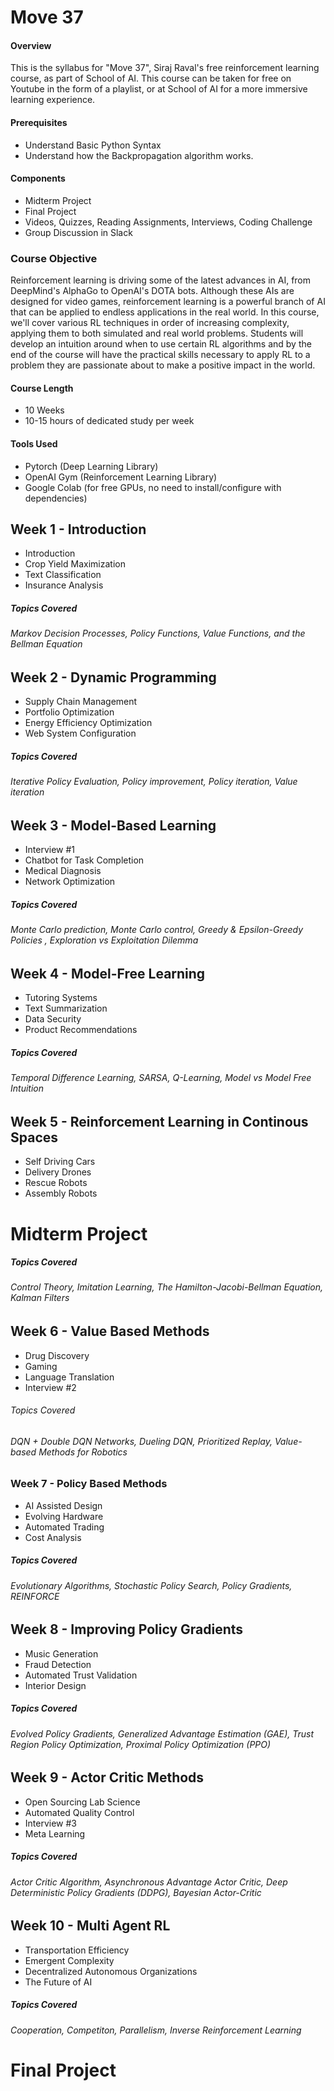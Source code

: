 # Move 37


#### Overview

This is the syllabus for "Move 37", Siraj Raval's free reinforcement learning course, as part of School of AI. This course can be taken for free on Youtube in the form of a playlist, or at School of AI for a more immersive learning experience. 

#### Prerequisites
- Understand Basic Python Syntax
- Understand how the Backpropagation algorithm works.

#### Components
- Midterm Project
- Final Project
- Videos, Quizzes, Reading Assignments, Interviews, Coding Challenge
- Group Discussion in Slack

### Course Objective

Reinforcement learning is driving some of the latest advances in AI, from DeepMind's AlphaGo to OpenAI's DOTA bots. Although these AIs are designed for video games, reinforcement learning is a powerful branch of AI that can be applied to endless applications in the real world. In this course, we'll cover various RL techniques in order of increasing complexity, applying them to both simulated and real world problems. Students will develop an intuition around when to use certain RL algorithms and by the end of the course will have the practical skills necessary to apply RL to a problem they are passionate about to make a positive impact in the world. 

#### Course Length
- 10 Weeks
- 10-15 hours of dedicated study per week

#### Tools Used
- Pytorch (Deep Learning Library)
- OpenAI Gym (Reinforcement Learning Library)
- Google Colab (for free GPUs, no need to install/configure with dependencies)




## Week 1 - Introduction
- Introduction
- Crop Yield Maximization
- Text Classification
- Insurance Analysis

##### Topics Covered
###### Markov Decision Processes, Policy Functions, Value Functions, and the Bellman Equation

## Week 2 - Dynamic Programming
- Supply Chain Management
- Portfolio Optimization 
- Energy Efficiency Optimization
- Web System Configuration

##### Topics Covered
###### Iterative Policy Evaluation, Policy improvement, Policy iteration, Value iteration

## Week 3 - Model-Based Learning 
- Interview #1
- Chatbot for Task Completion
- Medical Diagnosis 
- Network Optimization

##### Topics Covered 
###### Monte Carlo prediction, Monte Carlo control, Greedy & Epsilon-Greedy Policies , Exploration vs Exploitation Dilemma

## Week 4 - Model-Free Learning 
- Tutoring Systems
- Text Summarization
- Data Security
- Product Recommendations

##### Topics Covered
###### Temporal Difference Learning, SARSA, Q-Learning, Model vs Model Free Intuition

## Week 5 - Reinforcement Learning in Continous Spaces
- Self Driving Cars
- Delivery Drones
- Rescue Robots
- Assembly Robots 

# Midterm Project

##### Topics Covered 
###### Control Theory, Imitation Learning, The Hamilton-Jacobi-Bellman Equation, Kalman Filters

## Week 6 - Value Based Methods
- Drug Discovery 
- Gaming 
- Language Translation
- Interview #2 

###### Topics Covered
###### DQN + Double DQN Networks, Dueling DQN, Prioritized Replay, Value-based Methods for Robotics

### Week 7 - Policy Based Methods
- AI Assisted Design
- Evolving Hardware
- Automated Trading
- Cost Analysis

##### Topics Covered
###### Evolutionary Algorithms, Stochastic Policy Search, Policy Gradients, REINFORCE

## Week 8 - Improving Policy Gradients 
- Music Generation
- Fraud Detection
- Automated Trust Validation
- Interior Design

##### Topics Covered
###### Evolved Policy Gradients, Generalized Advantage Estimation (GAE), Trust Region Policy Optimization, Proximal Policy Optimization (PPO)

## Week 9 - Actor Critic Methods
- Open Sourcing Lab Science
- Automated Quality Control 
- Interview #3 
- Meta Learning

##### Topics Covered
###### Actor Critic Algorithm, Asynchronous Advantage Actor Critic, Deep Deterministic Policy Gradients (DDPG), Bayesian Actor-Critic

## Week 10 - Multi Agent RL
- Transportation Efficiency
- Emergent Complexity
- Decentralized Autonomous Organizations
- The Future of AI

##### Topics Covered
###### Cooperation, Competiton, Parallelism, Inverse Reinforcement Learning

# Final Project 
